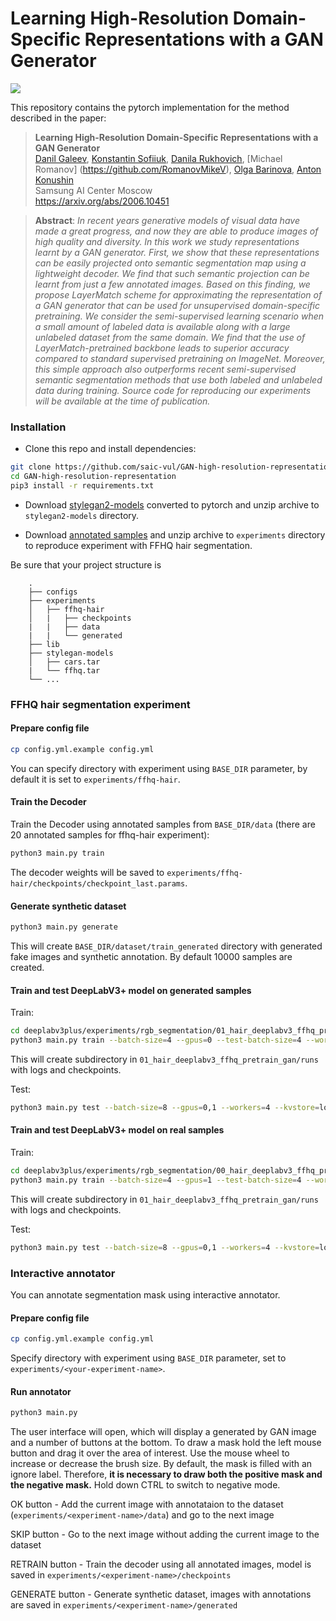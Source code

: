 # Learning High-Resolution Domain-Specific Representations with a GAN Generator

![](readme-images/GAN-animation-reduced.gif)

This repository contains the pytorch implementation for the method described in the paper:

> **Learning High-Resolution Domain-Specific
Representations with a GAN Generator**<br>
> [Danil Galeev](https://github.com/denemmy),
> [Konstantin Sofiiuk](https://github.com/ksofiyuk),
> [Danila Rukhovich](https://github.com/filaPro),
> [Michael Romanov] (https://github.com/RomanovMikeV),
> [Olga Barinova](https://github.com/OlgaBarinova),
> [Anton Konushin](https://scholar.google.com/citations?user=ZT_k-wMAAAAJ)
> <br>
> Samsung AI Center Moscow <br>
> https://arxiv.org/abs/2006.10451

> **Abstract**: *In recent years generative models of visual data have made a great progress, and now they are able to produce images of high quality and diversity. In this work we study representations learnt by a GAN generator. First, we show that these representations can be easily projected onto semantic segmentation map using a lightweight decoder. We find that such semantic projection can be learnt from just a few annotated images. Based on this finding, we propose LayerMatch scheme for approximating the representation of a GAN generator that can be used for unsupervised domain-specific pretraining. We consider the semi-supervised learning scenario when a small amount of labeled data is available along with a large unlabeled dataset from the same domain. We find that the use of LayerMatch-pretrained backbone leads to superior accuracy compared to standard supervised pretraining on ImageNet. Moreover, this simple approach also outperforms recent semi-supervised semantic segmentation methods that use both labeled and unlabeled data during training. Source code for reproducing our experiments will be available at the time of publication.*

### Installation

- Clone this repo and install dependencies:
```bash
git clone https://github.com/saic-vul/GAN-high-resolution-representation.git
cd GAN-high-resolution-representation
pip3 install -r requirements.txt
```

- Download [stylegan2-models](https://drive.google.com/open?id=1uCAo0X1kdXM9wPmt_gcdnpmUDPGmACkx) converted to pytorch and unzip archive to `stylegan2-models` directory.

- Download [annotated samples](https://drive.google.com/open?id=143dRAyJcRDqygepSz8lIr8ElAnwF3xp_) and unzip archive to `experiments` directory to reproduce experiment with FFHQ hair segmentation.

Be sure that your project structure is 
```
    .
    ├── configs
    ├── experiments
    │   ├── ffhq-hair
    │   |   ├── checkpoints
    |   |   ├── data
    |   |   └── generated
    ├── lib
    ├── stylegan-models
    │   ├── cars.tar
    |   └── ffhq.tar
    └── ...
```

### FFHQ hair segmentation experiment 

#### Prepare config file
```bash
cp config.yml.example config.yml
```
You can specify directory with experiment using `BASE_DIR` parameter, by default it is set to `experiments/ffhq-hair`.

#### Train the Decoder
Train the Decoder using annotated samples from `BASE_DIR/data` (there are 20 annotated samples for ffhq-hair experiment):
```bash
python3 main.py train
```
The decoder weights will be saved to `experiments/ffhq-hair/checkpoints/checkpoint_last.params`.

#### Generate synthetic dataset
```bash
python3 main.py generate
```
This will create `BASE_DIR/dataset/train_generated` directory with generated fake images and synthetic annotation. By default 10000 samples are created.

#### Train and test DeepLabV3+ model on generated samples
Train:
```bash
cd deeplabv3plus/experiments/rgb_segmentation/01_hair_deeplabv3_ffhq_pretrain_gan
python3 main.py train --batch-size=4 --gpus=0 --test-batch-size=4 --workers=4 --kvstore=nccl --input-path "../../../../experiments/ffhq-hair/dataset"
```
This will create subdirectory in `01_hair_deeplabv3_ffhq_pretrain_gan/runs` with logs and checkpoints.

Test:
```bash
python3 main.py test --batch-size=8 --gpus=0,1 --workers=4 --kvstore=local --input-path "../../../../experiments/ffhq-hair/dataset" runs/<run_subdirectory>
```

#### Train and test DeepLabV3+ model on real samples
Train:
```bash
cd deeplabv3plus/experiments/rgb_segmentation/00_hair_deeplabv3_ffhq_pretrain_no_gan
python3 main.py train --batch-size=4 --gpus=1 --test-batch-size=4 --workers=4 --kvstore=nccl --input-path "../../../../experiments/ffhq-hair/dataset"
```
This will create subdirectory in `01_hair_deeplabv3_ffhq_pretrain_gan/runs` with logs and checkpoints.

Test:
```bash
python3 main.py test --batch-size=8 --gpus=0,1 --workers=4 --kvstore=local --input-path "../../../../experiments/ffhq-hair/dataset" runs/<run_subdirectory> 
```

### Interactive annotator

You can annotate segmentation mask using interactive annotator.

#### Prepare config file
```bash
cp config.yml.example config.yml
```
Specify directory with experiment using `BASE_DIR` parameter, set to `experiments/<your-experiment-name>`.

#### Run annotator
```bash
python3 main.py
```

The user interface will open, which will display a generated by GAN image and a number of buttons at the bottom.
To draw a mask hold the left mouse button and drag it over the area of interest.
Use the mouse wheel to increase or decrease the brush size.
By default, the mask is filled with an ignore label. Therefore, **it is necessary to draw both the positive mask and the negative mask.**  Hold down CTRL to switch to negative mode.

OK button - Add the current image with annotataion to the dataset (`experiments/<experiment-name>/data`) and go to the next image

SKIP button - Go to the next image without adding the current image to the dataset

RETRAIN button - Train the decoder using all annotated images, model is saved in `experiments/<experiment-name>/checkpoints`

GENERATE button - Generate synthetic dataset, images with annotations are saved in `experiments/<experiment-name>/generated`
